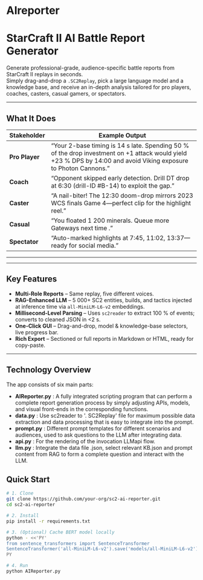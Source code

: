 # AIreporter
# StarCraft II AI Battle Report Generator

Generate professional-grade, audience-specific battle reports from StarCraft II replays in seconds.  
Simply drag-and-drop a `.SC2Replay`, pick a large language model and a knowledge base, and receive an in-depth analysis tailored for pro players, coaches, casters, casual gamers, or spectators.

---

## What It Does

| Stakeholder | Example Output |
|-------------|----------------|
| **Pro Player** | “Your 2-base timing is 14 s late. Spending 50 % of the drop investment on +1 attack would yield +23 % DPS by 14:00 and avoid Viking exposure to Photon Cannons.” |
| **Coach** | “Opponent skipped early detection. Drill DT drop at 6:30 (drill-ID #B-14) to exploit the gap.” |
| **Caster** | “A nail-biter! The 12:30 doom-drop mirrors 2023 WCS finals Game 4—perfect clip for the highlight reel.” |
| **Casual** | “You floated 1 200 minerals. Queue more Gateways next time .” |
| **Spectator** | “Auto-marked highlights at 7:45, 11:02, 13:37—ready for social media.” |

---

---

## Key Features

- **Multi-Role Reports** – Same replay, five different voices.  
- **RAG-Enhanced LLM** – 5 000+ SC2 entities, builds, and tactics injected at inference time via `all-MiniLM-L6-v2` embeddings.  
- **Millisecond-Level Parsing** – Uses `sc2reader` to extract 100 % of events; converts to cleaned JSON in <2 s.  
- **One-Click GUI** – Drag-and-drop, model & knowledge-base selectors, live progress bar.  
- **Rich Export** – Sectioned or full reports in Markdown or HTML, ready for copy-paste.

---
## Technology Overview

The app consists of six main parts:
- **AIReporter.py** : A fully integrated scripting program that can perform a complete report generation process by simply adjusting APIs, models, and visual front-ends in the corresponding functions.
- **data.py** : Use sc2reader to '. SC2Replay' file for maximum possible data extraction and data processing that is easy to integrate into the prompt.
- **prompt.py** : Different prompt templates for different scenarios and audiences, used to ask questions to the LLM after integrating data.
- **api.py** : For the rendering of the invocation LLMapi flow.
- **llm.py** : Integrate the data file .json, select relevant KB.json and prompt content from RAG to form a complete question and interact with the LLM.

## Quick Start

```bash
# 1. Clone
git clone https://github.com/your-org/sc2-ai-reporter.git
cd sc2-ai-reporter

# 2. Install
pip install -r requirements.txt

# 3. (Optional) Cache BERT model locally
python - <<'PY'
from sentence_transformers import SentenceTransformer
SentenceTransformer('all-MiniLM-L6-v2').save('models/all-MiniLM-L6-v2')
PY

# 4. Run
python AIReporter.py
